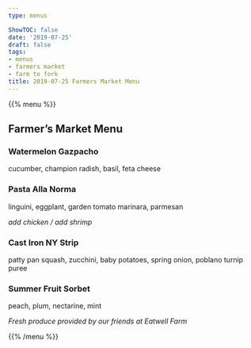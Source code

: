 ```yaml
---
type: menus

ShowTOC: false
date: '2019-07-25'
draft: false
tags:
- menus
- farmers market
- farm to fork
title: 2019-07-25 Farmers Market Menu
---
```


{{% menu %}}

## Farmer’s Market Menu

### Watermelon Gazpacho

cucumber, champion radish, basil, feta cheese

### Pasta Alla Norma

linguini, eggplant, garden tomato marinara, parmesan

*add chicken / add shrimp*

### Cast Iron NY Strip

patty pan squash, zucchini, baby potatoes,
spring onion, poblano turnip puree

### Summer Fruit Sorbet

peach, plum, nectarine, mint


*Fresh produce provided by our friends at Eatwell Farm*

{{% /menu %}}
